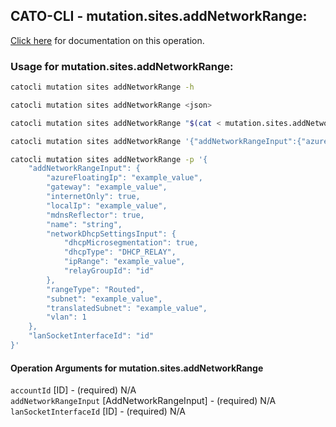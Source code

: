 
## CATO-CLI - mutation.sites.addNetworkRange:
[Click here](https://api.catonetworks.com/documentation/#mutation-mutation.sites.addNetworkRange) for documentation on this operation.

### Usage for mutation.sites.addNetworkRange:

```bash
catocli mutation sites addNetworkRange -h

catocli mutation sites addNetworkRange <json>

catocli mutation sites addNetworkRange "$(cat < mutation.sites.addNetworkRange.json)"

catocli mutation sites addNetworkRange '{"addNetworkRangeInput":{"azureFloatingIp":"example_value","gateway":"example_value","internetOnly":true,"localIp":"example_value","mdnsReflector":true,"name":"string","networkDhcpSettingsInput":{"dhcpMicrosegmentation":true,"dhcpType":"DHCP_RELAY","ipRange":"example_value","relayGroupId":"id"},"rangeType":"Routed","subnet":"example_value","translatedSubnet":"example_value","vlan":1},"lanSocketInterfaceId":"id"}'

catocli mutation sites addNetworkRange -p '{
    "addNetworkRangeInput": {
        "azureFloatingIp": "example_value",
        "gateway": "example_value",
        "internetOnly": true,
        "localIp": "example_value",
        "mdnsReflector": true,
        "name": "string",
        "networkDhcpSettingsInput": {
            "dhcpMicrosegmentation": true,
            "dhcpType": "DHCP_RELAY",
            "ipRange": "example_value",
            "relayGroupId": "id"
        },
        "rangeType": "Routed",
        "subnet": "example_value",
        "translatedSubnet": "example_value",
        "vlan": 1
    },
    "lanSocketInterfaceId": "id"
}'
```

#### Operation Arguments for mutation.sites.addNetworkRange ####

`accountId` [ID] - (required) N/A    
`addNetworkRangeInput` [AddNetworkRangeInput] - (required) N/A    
`lanSocketInterfaceId` [ID] - (required) N/A    
